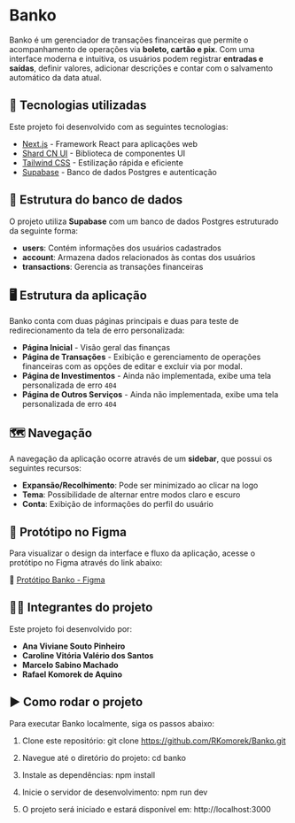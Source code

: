 # Banko

Banko é um gerenciador de transações financeiras que permite o acompanhamento de operações via **boleto, cartão e pix**. Com uma interface moderna e intuitiva, os usuários podem registrar **entradas e saídas**, definir valores, adicionar descrições e contar com o salvamento automático da data atual.

## 🚀 Tecnologias utilizadas

Este projeto foi desenvolvido com as seguintes tecnologias:

- [Next.js](https://nextjs.org/) - Framework React para aplicações web
- [Shard CN UI](https://shardcn.dev/) - Biblioteca de componentes UI
- [Tailwind CSS](https://tailwindcss.com/) - Estilização rápida e eficiente
- [Supabase](https://supabase.com/) - Banco de dados Postgres e autenticação

## 📂 Estrutura do banco de dados

O projeto utiliza **Supabase** com um banco de dados Postgres estruturado da seguinte forma:

- **users**: Contém informações dos usuários cadastrados
- **account**: Armazena dados relacionados às contas dos usuários
- **transactions**: Gerencia as transações financeiras

## 🖥️ Estrutura da aplicação

Banko conta com duas páginas principais e duas para teste de redirecionamento da tela de erro personalizada:

- **Página Inicial** - Visão geral das finanças
- **Página de Transações** - Exibição e gerenciamento de operações financeiras com as opções de editar e excluir via por modal.
- **Página de Investimentos** - Ainda não implementada, exibe uma tela personalizada de erro `404`
- **Página de Outros Serviços** - Ainda não implementada, exibe uma tela personalizada de erro `404`

## 🗺️ Navegação

A navegação da aplicação ocorre através de um **sidebar**, que possui os seguintes recursos:

- **Expansão/Recolhimento**: Pode ser minimizado ao clicar na logo
- **Tema**: Possibilidade de alternar entre modos claro e escuro
- **Conta**: Exibição de informações do perfil do usuário

## 🎨 Protótipo no Figma

Para visualizar o design da interface e fluxo da aplicação, acesse o protótipo no Figma através do link abaixo:

🔗 [Protótipo Banko - Figma]([Figma](https://www.figma.com/design/kST3RFJBwiKfNEdj03AwoY/Banko?node-id=1-3&t=6hVAH0v1dPyq3262-1))

## 🧑‍💻 Integrantes do projeto

Este projeto foi desenvolvido por:

- **Ana Viviane Souto Pinheiro**
- **Caroline Vitória Valério dos Santos**
- **Marcelo Sabino Machado**
- **Rafael Komorek de Aquino**

## ▶️ Como rodar o projeto

Para executar Banko localmente, siga os passos abaixo:

1. Clone este repositório:
  git clone https://github.com/RKomorek/Banko.git
  
2. Navegue até o diretório do projeto:
  cd banko
  
3. Instale as dependências:
  npm install
  

4. Inicie o servidor de desenvolvimento:
  npm run dev

5. O projeto será iniciado e estará disponível em:
  http://localhost:3000
